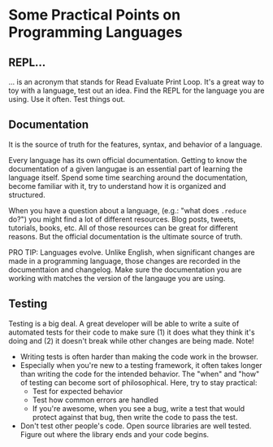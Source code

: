 # Some Practical Points on Programming Languages

## REPL...
... is an acronym that stands for Read Evaluate Print Loop. It's a great way to toy with a language, test out an idea. Find the REPL for the language you are using. Use it often. Test things out.

## Documentation 
It is the source of truth for the features, syntax, and behavior of a language.

Every language has its own official documentation. Getting to know the documentation of a given langugae is an essential part of learning the language itself. Spend some time searching around the documentation, become familiar with it, try to understand how it is organized and structured.

When you have a question about a language, (e.g.: "what does `.reduce` do?") you might find a lot of different resources. Blog posts, tweets, tutorials, books, etc. All of those resources can be great for different reasons. But the official documentation is the ultimate source of truth.

PRO TIP: Languages evolve. Unlike English, when significant changes are made in a programming language, those changes are recorded in the documenttaion and changelog. Make sure the documentation you are working with matches the version of the langauge you are using.

## Testing
Testing is a big deal. A great developer will be able to write a suite of automated tests for their code to make sure (1) it does what they think it's doing and (2) it doesn't break while other changes are being made.
Note!
- Writing tests is often harder than making the code work in the browser. 
- Especially when you're new to a testing framework, it often takes longer than writing the code for the intended behavior. The "when" and "how" of testing can become sort of philosophical. Here, try to stay practical:
  - Test for expected behavior
  - Test how common errors are handled
  - If you're awesome, when you see a bug, write a test that would protect against that bug, then write the code to pass the test.
- Don't test other people's code. Open source libraries are well tested. Figure out where the library ends and your code begins.
